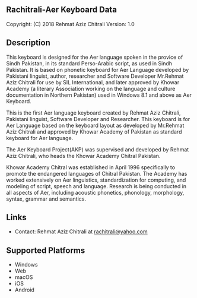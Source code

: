Rachitrali-Aer Keyboard Data
-------------

Copyright:      (C) 2018 Rehmat Aziz Chitrali
Version:        1.0

Description
-----------

This keyboard is designed for the Aer language spoken in the provice of Sindh Pakistan, in its standard Perso-Arabic script, 
as used in Sindh Pakistan. It is based on phonetic keyboard for Aer Language 
developed by Pakistani linguist, author, researcher and Software Developer Mr.Rehmat Aziz Chitrali for 
use by SIL International, and later approved by Khowar Academy (a literary Association working on the 
language and culture documentation in Northern Pakistan) used in Windows 8.1 and above as Aer Keyboard.

This is the first Aer language keyboard created by Rehmat Aziz Chitrali, Pakistani linguist, 
Software Developer and Researcher. This keyboard is for Aer Language based on the keyboard layout 
as developed by Mr.Rehmat Aziz Chitrali and approved by Khowar Academy of Pakistan as standard keyboard 
for Aer language.

The Aer Keyboard Project(AKP) was supervised and developed by Rehmat Aziz Chitrali, who heads the 
Khowar Academy Chitral Pakistan. 

Khowar Academy Chitral was established in April 1996 specifically to promote the endangered languages 
of Chitral Pakistan. The Academy has worked extensively on Aer linguistics, standardization for 
computing, and modeling of script, speech and language. Research is being conducted in all aspects of 
Aer, including acoustic phonetics, phonology, morphology, syntax, grammar and semantics.

Links
-----

 * Contact: Rehmat Aziz Chitrali at rachitrali@yahoo.com
 
Supported Platforms
-------------------
 * Windows
 * Web
 * macOS
 * iOS
 * Android
